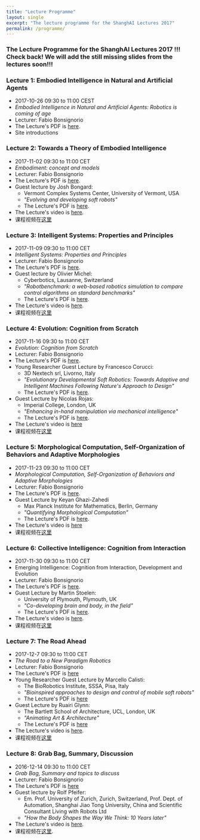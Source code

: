```yaml
---
title: "Lecture Programme"
layout: single
excerpt: "The lecture programme for the ShanghAI Lectures 2017"
permalink: /programme/
---
```


### The Lecture Programme for the ShanghAI Lectures 2017 !!! Check back! We will add the still missing slides from the lectures soon!!!


### Lecture 1: Embodied Intelligence in Natural and Artificial Agents
* 2017-10-26  09:30 to 11:00 CEST 
* *Embodied Intelligence in Natural and Artificial Agents: Robotics is coming of age* 
* Lecturer: Fabio Bonsignorio
* The Lecture's PDF is [here](https://shanghai-lectures.github.io/slides/Lecture1_2017Oct26IntroPDF.pdf).
* Site introductions 

### Lecture 2: Towards a Theory of Embodied Intelligence
* 2017-11-02 09:30 to 11:00 CET 
* *Embodiment: concept and models* 
* Lecturer: Fabio Bonsignorio
* The Lecture's PDF is [here](https://shanghai-lectures.github.io/slides/Lecture2_2017Nov2EmbodimentPDF.pdf).
* Guest lecture by Josh Bongard: 
  * Vermont Complex Systems Center, University of Vermont, USA
  * *"Evolving and developing soft robots"*
  * The Lecture's PDF is [here](https://shanghai-lectures.github.io/slides/JoshBongard2017Nov2EvoDeSoRoPDF.pdf).
* The Lecture's video is [here](https://youtu.be/PheEp1pkdlg).
* 课程视频在[这里](https://v.youku.com/v_show/id_XMzI0MzMxNzU1Mg==.html?spm=a2hzp.8244740.0.0)

### Lecture 3: Intelligent Systems: Properties and Principles
* 2017-11-09 09:30 to 11:00 CET 
* *Intelligent Systems: Properties and Principles* 
* Lecturer: Fabio Bonsignorio
* The Lecture's PDF is [here]( https://shanghai-lectures.github.io/slides/Lecture3_2017Nov9PrinciplesPDF.pdf ).
* Guest lecture by Olivier Michel:
  * Cyberbotics, Lausanne, Switzerland
  * *"Robotbenchmark: a web-based robotics simulation to compare control algorithms on standard benchmarks"*
  * The Lecture's PDF is [here](https://shanghai-lectures.github.io/slides/OlivierMichel2017Nov9RobotBenchPDF.pdf).
* The Lecture's video is [here](https://www.youtube.com/watch?v=iyK05nP3InA&t=2s).
* 课程视频在[这里](http://v.youku.com/v_show/id_XMzIzMTY3NzA0MA==.html?spm=a2h0j.8191423.module_basic_relation.5~5!2~5~5!5~5!2~1~3~A)

### Lecture 4: Evolution: Cognition from Scratch
* 2017-11-16 09:30 to 11:00 CET 
* *Evolution: Cognition from Scratch* 
* Lecturer: Fabio Bonsignorio
* The Lecture's PDF is [here](https://shanghai-lectures.github.io/slides/Lecture4_2017Nov16EvolutionCognitionFromScratchPDF.pdf).
* Young Researcher Guest Lecture by Francesco Corucci:
  * 3D Nextech srl, Livorno, Italy
  * *"Evolutionary Developmental Soft Robotics: Towards Adaptive and Intelligent Machines Following Nature's Approach to Design"* 
   * The Lecture's PDF is [here](https://shanghai-lectures.github.io/slides/2017-11-16_CorucciShanghAI_Lecture.pdf).
* Guest Lecture by Nicolas Rojas:
  * Imperial College, London, UK
  * *"Enhancing in-hand manipulation via mechanical intelligence"* 
  * The Lecture's PDF is [here](https://shanghai-lectures.github.io/Nicolas_Rojas_ShanghAI_Lectures_2017.pdf).
* The Lecture's video is <a href="https://youtu.be/CLamfKjrCjc" target="_blank">  here </a>
* 课程视频在[这里](http://v.youku.com/v_show/id_XMzIzMTY3Nzk0OA==.html?spm=a2h0j.8191423.module_basic_relation.5~5!2~5~5!4~5!2~1~3~A)

### Lecture 5: Morphological Computation, Self-Organization of Behaviors and Adaptive Morphologies
* 2017-11-23 09:30 to 11:00 CET
* *Morphological Computation, Self-Organization of Behaviors and Adaptive Morphologies* 
* Lecturer: Fabio Bonsignorio
* The Lecture's PDF is [here](https://shanghai-lectures.github.io/slides/Lecture5_2017Nov23McPDF.pdf).
* Guest Lecture by Keyan Ghazi-Zahedi
  * Max Planck Institute for Mathematics, Berlin, Germany
  * *"Quantifying Morphological Computation"*
  * The Lecture's PDF is [here](https://shanghai-lectures.github.io/slides/Keyan_Ghazi_Zahedi2017Nov23QMC.pdf).
* The Lecture's video is <a href="https://youtu.be/dn9IHjY46rE" target="_blank">  here </a>
* 课程视频在[这里](http://v.youku.com/v_show/id_XMzIzMTY4MDMyMA==.html?spm=a2h0j.8191423.module_basic_relation.5~5!2~5~5!3~5!2~1~3~A)

### Lecture 6: Collective Intelligence: Cognition from Interaction
* 2017-11-30 09:30 to 11:00 CET 
* Emerging Intelligence: Cognition from Interaction, Development and Evolution 
* Lecturer: Fabio Bonsignorio
* The Lecture's PDF is [here](https://shanghai-lectures.github.io/slides/Lecture6_2017Nov30EmergingPDF.pdf).
* Guest Lecture by Martin Stoelen:
  * University of Plymouth, Plymouth, UK
  * *"Co-developing brain and body, in the field"* 
  * The Lecture's PDF is [here](https://shanghai-lectures.github.io/slides/shail_nov2017_Martin_F_Stoelen.pdf).
 * The Lecture's video is [here](https://youtu.be/IluQv4EueDY).
 * 课程视频在[这里](http://v.youku.com/v_show/id_XMzIzMTcxMDk3Ng==.html?spm=a2h0j.8191423.module_basic_relation.5~5!2~5~5!5~5!2~1~3~A)
  
### Lecture 7: The Road Ahead
* 2017-12-7  09:30 to 11:00 CET
* *The Road to a New Paradigm Robotics* 
* Lecturer: Fabio Bonsignorio
* The Lecture's PDF is [here](https://shanghai-lectures.github.io/slides/Lecture7_2017Dec7TheRoadAheadPDF.pdf )
* Young Researcher Guest Lecture by Marcello Calisti:
  * The BioRobotics Institute, SSSA, Pisa, Italy
  * *"Bioinspired approaches to design and control of mobile soft robots"* 
  * The Lecture's PDF is [here](https://shanghai-lectures.github.io/slides/Calisti_ShangAI_Lecture_vSHORT.pdf)
* Guest Lecture by Ruairi Glynn:
  * The Bartlett School of Architecture, UCL, London, UK
  * *"Animating Art & Architecture"* 
  * The Lecture's PDF is [here](https://shanghai-lectures.github.io/slides/shanghAI_lecture_ruairi_glynn.pdf) 
* The Lecture's video is  [here](https://youtu.be/pKRFItObxjY).
* 课程视频在[这里](https://v.youku.com/v_show/id_XMzIzMTQ3NDQ2NA==.html?spm=a2hzp.8244740.0.0)
  
### Lecture  8: Grab Bag, Summary, Discussion
* 2016-12-14 09:30 to 11:00 CET
* *Grab Bag, Summary and topics to discuss* 
* Lecturer: Fabio Bonsignorio
* The Lecture's PDF is [here](https://shanghai-lectures.github.io/slides/Lecture8_2017Dec14GrabbagPDF_compressed.pdf)
* Guest lecture by Rolf Pfeifer:
  * Em. Prof. University of Zurich, Zurich, Switzerland, Prof.
Dept. of Automation, Shanghai Jiao Tong University, China and Scientific Consultant
Living with Robots Ltd
  * *"How the Body Shapes the Way We Think: 10 Years later"* 
* The Lecture's video is  [here](https://youtu.be/c8zt257Nu4c).
* 课程视频在[这里](https://v.youku.com/v_show/id_XMzIzNzAyNTQyNA==.html?spm=a2hzp.8244740.0.0).

